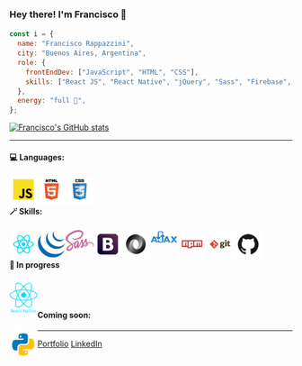 ### Hey there! I'm Francisco 👋

```js
const i = {
  name: "Francisco Rappazzini",
  city: "Buenos Aires, Argentina",
  role: {
    frontEndDev: ["JavaScript", "HTML", "CSS"],
    skills: ["React JS", "React Native", "jQuery", "Sass", "Firebase", "Bootstrap", "AJAX", "Git", "npm", "& more"],
  },
  energy: "full 💯",
};
```

[![Francisco's GitHub stats](https://github-readme-stats.vercel.app/api?username=franRappazzini)](https://github.com/anuraghazra/github-readme-stats)


-----------------------------------------------


<h4>💻 Languages:</h4>
<a href="https://www.w3schools.com/js/default.asp">
  <img src="logos/javascript.svg" alt="img-javascript" width="50" title="JavaScript" align="left" />
</a>
<a href="https://www.w3schools.com/html/default.asp">
  <img src="logos/html.svg" alt="img-html" width="50" title="HTML" align="left" />
</a>
<a href="https://www.w3schools.com/css/default.asp">
  <img src="logos/css.svg" alt="img-css" width="50" title="CSS" align="left" />
</a>
<br/><br/>

<h4>🪄 Skills:</h4>
<a href="https://reactjs.org/">
  <img src="logos/react.svg" alt="img-react" width="50" title="React" align="left" />
</a>
<a href="https://jquery.com/">
  <img src="logos/jquery.svg" alt="img-jquery" width="50" title="jQuery" align="left" />
</a>
<a href="https://sass-lang.com/">
  <img src="logos/sass.svg" alt="img-sass" width="50" title="Sass" align="left" />
</a>
<a href="https://getbootstrap.com/">
  <img src="logos/boostrap.svg" alt="img-bootstrap" width="50" title="Bootstrap" align="left" />
</a>
<a href="https://www.w3schools.com/js/js_json_intro.asp">
  <img src="logos/json.svg" alt="img-json" width="50" title="JSON" align="left" />
</a>
<a href="https://www.w3schools.com/xml/ajax_intro.asp">
  <img src="logos/ajax.svg" alt="img-ajax" width="50" title="AJAX" align="left" />
</a>
<a href="https://www.npmjs.com/">
  <img src="logos/npm.svg" alt="img-npm" width="50" title="npm" align="left" />
</a>
<a href="https://git-scm.com/">
  <img src="logos/git.svg" alt="img-git" width="50" title="Git" align="left" />
</a>
<a href="https://github.com/">
  <img src="logos/github.svg" alt="img-github" width="50" title="GitHub" align="left" />
</a>
<br/><br/>

<h4>🔨 In progress</h4>
<a href="https://www.python.org/">
  <img src="logos/react-native-logo.png" alt="img-react-native" width="50" title="React Native" align="left" />
</a>
<br/><br/>

<h4>Coming soon:</h4>
<a href="https://reactnative.dev/">
  <img src="logos/python.svg" alt="img-python" width="50" title="Python" align="left" />
</a>
<!-- <a href="https://www.w3schools.com/sql/default.asp">
  <img src="logos/sql.svg" alt="img-sql" width="50" title="SQL" align="left" />
</a> -->

-----------------------------------------------

<a href="https://rappazzini-portfolio.vercel.app/">Portfolio</a>
<a href="https://www.linkedin.com/in/francisco-rappazzini/">LinkedIn</a>




<!--
**franRappazzini/franRappazzini** is a ✨ _special_ ✨ repository because its `README.md` (this file) appears on your GitHub profile.

Here are some ideas to get you started:

- 🔭 I’m currently working on ...
- 🌱 I’m currently learning ...
- 👯 I’m looking to collaborate on ...
- 🤔 I’m looking for help with ...
- 💬 Ask me about ...
- 📫 How to reach me: ...
- 😄 Pronouns: ...
- ⚡ Fun fact: ...
-->
